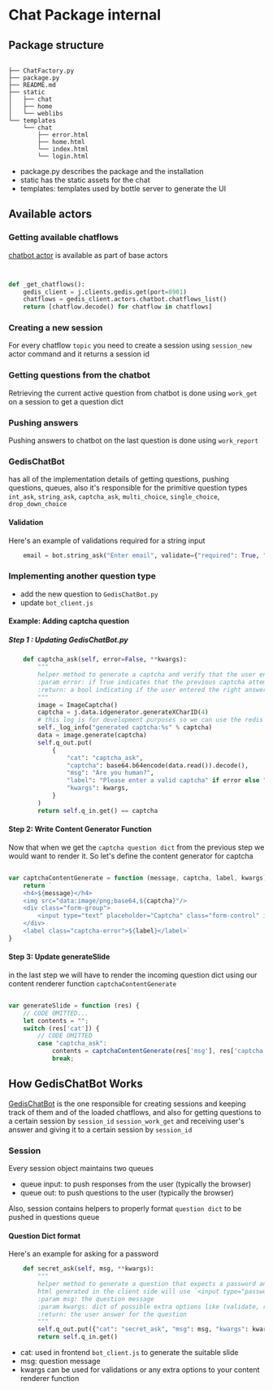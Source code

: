 # Chat Package internal


## Package structure

```

├── ChatFactory.py
├── package.py
├── README.md
├── static
│   ├── chat
│   ├── home
│   └── weblibs
└── templates
    └── chat
        ├── error.html
        ├── home.html
        └── index.html
        └── login.html
```

- package.py describes the package and the installation
- static has the static assets for the chat
- templates: templates used by bottle server to generate the UI


## Available actors


### Getting available chatflows

[chatbot actor](https://github.com/threefoldtech/jumpscaleX_core/blob/0afdc7d212ee24c37e7c510a92e8ace051696516/JumpscaleCore/servers/threebot/base_actors/chatbot.py) is available as part of base actors

```python


def _get_chatflows():
    gedis_client = j.clients.gedis.get(port=8901)
    chatflows = gedis_client.actors.chatbot.chatflows_list()
    return [chatflow.decode() for chatflow in chatflows]
```


### Creating a new session

For every chatflow `topic` you need to create a session using `session_new` actor command and it returns a session id

### Getting questions from the chatbot

Retrieving the current active question from chatbot is done using `work_get` on a session to get a question dict


### Pushing answers
Pushing answers to chatbot on the last question is done using `work_report` 





### GedisChatBot
has all of the implementation details of getting questions, pushing questions, queues, also it's responsible for the primitive question types `int_ask`, `string_ask`, `captcha_ask`, `multi_choice`, `single_choice`, `drop_down_choice` 

#### Validation

Here's an example of validations required for a string input

```python
    email = bot.string_ask("Enter email", validate={"required": True, "email": True}).strip()
```

### Implementing another question type

- add the new question to `GedisChatBot.py`
- update `bot_client.js`


#### Example: Adding captcha question

##### Step 1 : Updating GedisChatBot.py

```python
    def captcha_ask(self, error=False, **kwargs):
        """
        helper method to generate a captcha and verify that the user entered the right answer.
        :param error: if True indicates that the previous captcha attempt failed
        :return: a bool indicating if the user entered the right answer or not
        """
        image = ImageCaptcha()
        captcha = j.data.idgenerator.generateXCharID(4)
        # this log is for development purposes so we can use the redis client
        self._log_info("generated captcha:%s" % captcha)
        data = image.generate(captcha)
        self.q_out.put(
            {
                "cat": "captcha_ask",
                "captcha": base64.b64encode(data.read()).decode(),
                "msg": "Are you human?",
                "label": "Please enter a valid captcha" if error else "",
                "kwargs": kwargs,
            }
        )
        return self.q_in.get() == captcha
```

#### Step 2: Write Content Generator Function 

Now that when we get the `captcha question dict` from the previous step we would want to render it. So let's define the content generator for captcha

```javascript

var captchaContentGenerate = function (message, captcha, label, kwargs) {
    return `
    <h4>${message}</h4>
    <img src="data:image/png;base64,${captcha}"/>
    <div class="form-group">
        <input type="text" placeholder="Captcha" class="form-control" id="value">
    </div>
    <label class="captcha-error">${label}</label>`
}
```

#### Step 3: Update generateSlide
in the last step we will have to render the incoming question dict using our content renderer function `captchaContentGenerate`

```javascript

var generateSlide = function (res) {
    // CODE OMITTED...
    let contents = "";
    switch (res['cat']) {
        // CODE OMITTED
        case "captcha_ask":
            contents = captchaContentGenerate(res['msg'], res['captcha'], res['label'], res['kwargs']);
            break;

```



## How GedisChatBot Works

[GedisChatBot](https://github.com/threefoldtech/jumpscaleX_core/blob/0afdc7d212ee24c37e7c510a92e8ace051696516/JumpscaleCore/servers/gedis/GedisChatBot.py) is the one responsible for creating sessions and keeping track of them and of the loaded chatflows, and also for getting questions to a certain session by `session_id` `session_work_get` and receiving user's answer and giving it to a certain session by `session_id` 

### Session

Every session object maintains two queues
- queue input: to push responses from the user (typically the browser)
- queue out: to push questions to the user (typically the browser)

Also, session contains helpers to properly format `question dict` to be pushed in questions queue


#### Question Dict format

Here's an example for asking for a password

```python
    def secret_ask(self, msg, **kwargs):
        """
        helper method to generate a question that expects a password answer.
        html generated in the client side will use `<input type="password"/>`
        :param msg: the question message
        :param kwargs: dict of possible extra options like (validate, reset, ...etc)
        :return: the user answer for the question
        """
        self.q_out.put({"cat": "secret_ask", "msg": msg, "kwargs": kwargs})
        return self.q_in.get()

```
- cat: used in frontend `bot_client.js` to generate the suitable slide 
- msg: question message
- kwargs can be used for validations or any extra options to your content renderer function






